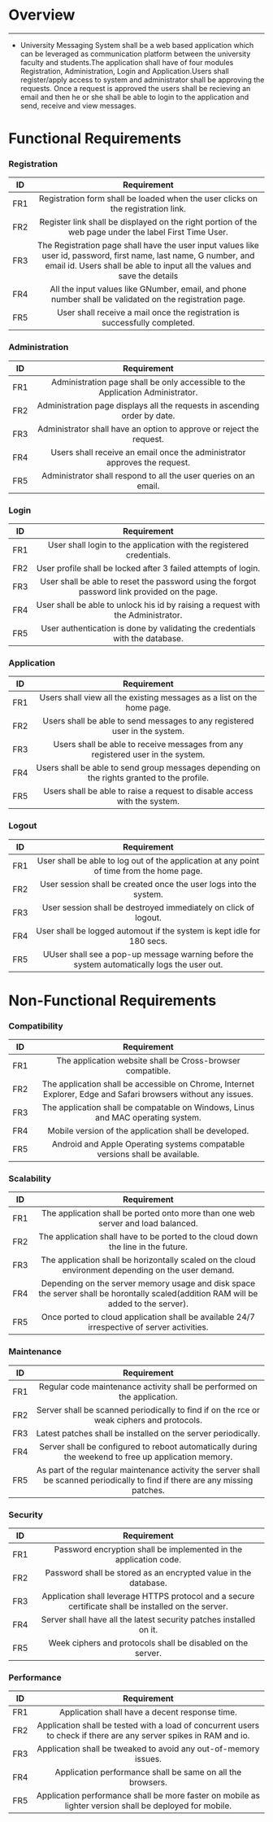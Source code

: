 # Overview
----------

* University Messaging System shall be a web based application which can be leveraged as communication platform between the university faculty and students.The application shall have of four modules Registration, Administration, Login and Application.Users shall register/apply access to system and administrator shall be approving the requests. Once a request is approved the users shall be recieving an email and then he or she shall be able to login to the application and send, receive and view messages.


# Functional Requirements
### Registration 

| ID  | Requirement |
| :-------------: | :----------: |
| FR1 |Registration form shall be loaded when the user clicks on the registration link.|
| FR2 |Register link shall be displayed on the right portion of the web page under the label First Time User.|
| FR3 |The Registration page shall have the user input values like user id, password, first name, last name, G number, and email id. Users shall be able to input all the values and save         the details|
| FR4 |All the input values like GNumber, email, and phone number shall be validated on the registration page.|
| FR5 |User shall receive a mail once the registration is successfully completed.|


### Administration

| ID  | Requirement |
| :-------------: | :----------: |
| FR1 |Administration page shall be only accessible to the Application Administrator.|
| FR2 |Administration page displays all the requests in ascending order by date.|
| FR3 |Administrator shall have an option to approve or reject the request.|
| FR4 |Users shall receive an email once the administrator approves the request.|
| FR5 |Administrator shall respond to all the user queries on an email.|

### Login

| ID  | Requirement |
| :-------------: | :----------: |
| FR1 |User shall login to the application with the registered credentials.|
| FR2 |User profile shall be locked after 3 failed attempts of login.|
| FR3 |User shall be able to reset the password using the forgot password link provided on the page.|
| FR4 |User shall be able to unlock his id by raising a request with the Administrator.|
| FR5 |User authentication is done by validating the credentials with the database.|


### Application

| ID  | Requirement |
| :-------------: | :----------: |
| FR1 |Users shall view all the existing messages as a list on the home page.|
| FR2 |Users shall be able to send messages to any registered user in the system.|
| FR3 |Users shall be able to receive messages from any registered user in the system.|
| FR4 |Users shall be able to send group messages depending on the rights granted to the profile.|
| FR5 |Users shall be able to raise a request to disable access with the system.|

### Logout

| ID  | Requirement |
| :-------------: | :----------: |
| FR1 |User shall be able to log out of the application at any point of time from the home page.|
| FR2 |User session shall be created once the user logs into the system.|
| FR3 |User session shall be destroyed immediately on click of logout.|
| FR4 |User shall be logged automout if the system is kept idle for 180 secs.|
| FR5 |UUser shall see a pop-up message warning before the system automatically logs the user out.|

# Non-Functional Requirements

### Compatibility

| ID  | Requirement |
| :-------------: | :----------: |
| FR1 |The application website shall be Cross-browser compatible.|
| FR2 |The application shall be accessible on Chrome, Internet Explorer, Edge and Safari browsers without any issues.|
| FR3 |The application shall be compatable on Windows, Linus and MAC operating system.|
| FR4 |Mobile version of the application shall be developed.|
| FR5 |Android and Apple Operating systems compatable versions shall be available.|

### Scalability

| ID  | Requirement |
| :-------------: | :----------: |
| FR1 |The application shall be ported onto more than one web server and load balanced. |
| FR2 |The application shall have to be ported to the cloud down the line in the future.|
| FR3 |The application shall be horizontally scaled on the cloud environment depending on the user demand.|
| FR4 |Depending on the server memory usage and disk space the server shall be horontally scaled(addition RAM will be added to the server).|
| FR5 |Once ported to cloud application shall be available 24/7 irrespective of server activities.|

### Maintenance

| ID  | Requirement |
| :-------------: | :----------: |
| FR1 |Regular code maintenance activity shall be performed on the application.|
| FR2 |Server shall be scanned periodically to find if on the rce or weak ciphers and protocols.|
| FR3 |Latest patches shall be installed on the server periodically.|
| FR4 |Server shall be configured to reboot automatically during the weekend to free up application memory.|
| FR5 |As part of the regular maintenance activity the server shall be scanned periodically to find if there are any missing patches.|

### Security

| ID  | Requirement |
| :-------------: | :----------: |
| FR1 |Password encryption shall be implemented in the application code.|
| FR2 |Password shall be stored as an encrypted value in the database.|
| FR3 |Application shall leverage HTTPS protocol and a secure certificate shall be installed on the server. |
| FR4 |Server shall have all the latest security patches installed on it.|
| FR5 |Week ciphers and protocols shall be disabled on the server.|

### Performance

| ID  | Requirement |
| :-------------: | :----------: |
| FR1 |Application shall have a decent response time.|
| FR2 |Application shall be tested with a load of concurrent users to check if there are any server spikes in RAM and io.|
| FR3 |Application shall be tweaked to avoid any out-of-memory issues. |
| FR4 |Application performance shall be same on all the browsers.|
| FR5 |Application performance shall be more faster on mobile as lighter version shall be deployed for mobile.|
